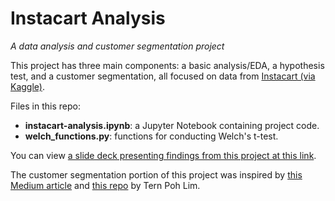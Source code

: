 # Instacart Analysis
_A data analysis and customer segmentation project_

This project has three main components: a basic analysis/EDA, a hypothesis test, and a customer segmentation, all focused on data from [Instacart (via Kaggle)](https://www.kaggle.com/c/instacart-market-basket-analysis/overview).  

Files in this repo:
* **instacart-analysis.ipynb**: a Jupyter Notebook containing project code.
* **welch_functions.py**: functions for conducting Welch's t-test.

You can view [a slide deck presenting findings from this project at this link](https://docs.google.com/presentation/d/1qmTurAtB4-uQUX1X82I3_V9Qt2EeuT7MMoOmdGu9y9Q/edit?usp=sharing).

The customer segmentation portion of this project was inspired by [this Medium article](https://towardsdatascience.com/the-most-important-data-science-tool-for-market-and-customer-segmentation-c9709ca0b64a) and [this repo](https://github.com/optiflow/rfm-customer-segmentation) by Tern Poh Lim.
